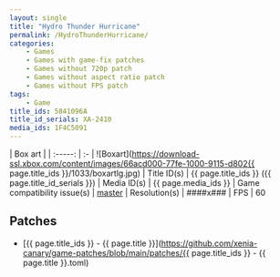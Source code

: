 ```yaml
---
layout: single
title: "Hydro Thunder Hurricane"
permalink: /HydroThunderHurricane/
categories:
    - Games
    - Games with game-fix patches
    - Games without 720p patch
    - Games without aspect ratio patch
    - Games without FPS patch
tags:
    - Game
title_ids: 5841096A
title_id_serials: XA-2410
media_ids: 1F4C5091
---
```


| Box art                     |
| :-----:                     | :-
| ![Boxart](https://download-ssl.xbox.com/content/images/66acd000-77fe-1000-9115-d802{{ page.title_ids }}/1033/boxartlg.jpg)
| Title ID(s)                 | {{ page.title_ids }} ({{ page.title_id_serials }})
| Media ID(s)                 | {{ page.media_ids }}
| Game compatibility issue(s) | [master](https://github.com/xenia-project/game-compatibility/issues/756)
| Resolution(s)               | ####x###
| FPS                         | 60

## Patches
* [{{ page.title_ids }} - {{ page.title }}](https://github.com/xenia-canary/game-patches/blob/main/patches/{{ page.title_ids }} - {{ page.title }}.toml)

